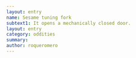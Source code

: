 ```yaml
---
layout: entry 
name: Sesame tuning fork
subtext1: It opens a mechanically closed door.
layout: entry
category: oddities
summary: 
author: roqueromero
---
```

